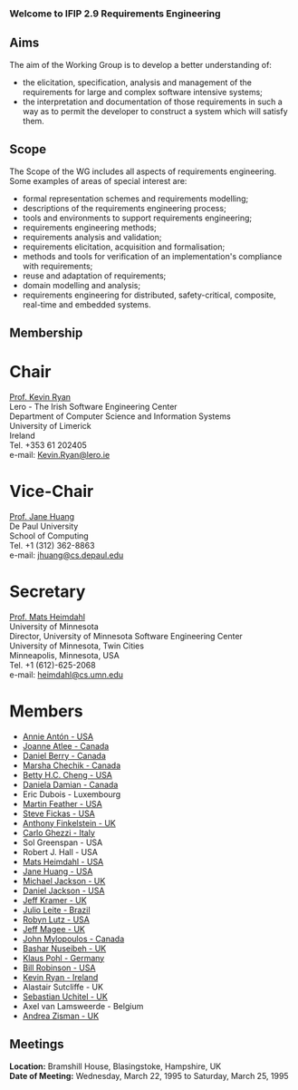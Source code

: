 ### Welcome to IFIP 2.9 Requirements Engineering

## Aims
The aim of the Working Group is to develop a better understanding of:
* the elicitation, specification, analysis and management of the requirements for large and complex software intensive systems;
* the interpretation and documentation of those requirements in such a way as to permit the developer to construct a system which will satisfy them.

## Scope
The Scope of the WG includes all aspects of requirements engineering. Some examples of areas of special interest are:
* formal representation schemes and requirements modelling;
* descriptions of the requirements engineering process;
* tools and environments to support requirements engineering;
* requirements engineering methods;
* requirements analysis and validation;
* requirements elicitation, acquisition and formalisation;
* methods and tools for verification of an implementation's compliance with requirements;
* reuse and adaptation of requirements;
* domain modelling and analysis;
* requirements engineering for distributed, safety-critical, composite, real-time and embedded systems.

## Membership
# Chair
[Prof. Kevin Ryan](http://www.staff.ul.ie/kevinryan/)  
Lero - The Irish Software Engineering Center  
Department of Computer Science and Information Systems  
University of Limerick  
Ireland  
Tel. +353 61 202405  
e-mail: <Kevin.Ryan@lero.ie>  

# Vice-Chair
[Prof. Jane Huang](http://www.cdm.depaul.edu/about/Pages/People/FacultyInfo.aspx?fid=342)  
De Paul University  
School of Computing  
Tel. +1 (312) 362-8863  
e-mail: <jhuang@cs.depaul.edu>  

# Secretary
[Prof. Mats Heimdahl](http://www-users.cs.umn.edu/~heimdahl/)  
University of Minnesota  
Director, University of Minnesota Software Engineering Center  
University of Minnesota, Twin Cities  
Minneapolis, Minnesota, USA  
Tel. +1 (612)-625-2068  
e-mail: <heimdahl@cs.umn.edu>  

# Members
* [Annie Antón - USA](http://www.csc.ncsu.edu/faculty/anton)
* [Joanne Atlee - Canada](https://cs.uwaterloo.ca/~jmatlee/)
* [Daniel Berry - Canada](http://se.uwaterloo.ca/~dberry)
* [Marsha Chechik - Canada](http://www.cs.toronto.edu/~chechik)
* [Betty H.C. Cheng - USA](http://www.cse.msu.edu/~chengb/)
* [Daniela Damian - Canada](http://webhome.cs.uvic.ca/~danielad)
* Eric Dubois - Luxembourg
* [Martin Feather - USA](http://eis.jpl.nasa.gov/~mfeather)
* [Steve Fickas - USA](http://www.cs.uoregon.edu/~fickas)
* [Anthony Finkelstein - UK](http://www.cs.ucl.ac.uk/staff/A.Finkelstein)
* [Carlo Ghezzi - Italy](http://deepse.dei.polimi.it/personals/Ghezzi/personalpage.html)
* Sol Greenspan - USA
* Robert J. Hall - USA
* [Mats Heimdahl - USA](http://www-users.cs.umn.edu/~heimdahl)
* [Jane Huang - USA](http://facweb.cti.depaul.edu/jhuang/)
* [Michael Jackson - UK](http://mcs.open.ac.uk/mj665)
* [Daniel Jackson - USA](http://people.csail.mit.edu/dnj)
* [Jeff Kramer - UK](http://www.doc.ic.ac.uk/~jk)
* [Julio Leite - Brazil](http://www-di.inf.puc-rio.br/~julio)
* [Robyn Lutz - USA](http://www.cs.iastate.edu/~rlutz)
* [Jeff Magee - UK](http://www.doc.ic.ac.uk/~jnm)
* [John Mylopoulos - Canada](http://www.cs.toronto.edu/~jm/)
* [Bashar Nuseibeh - UK](http://mcs.open.ac.uk/ban25/)
* [Klaus Pohl - Germany](http://www.sse.uni-essen.de/wms/en/?go=349)
* [Bill Robinson - USA](http://www.cis.gsu.edu/~wrobinso)
* [Kevin Ryan - Ireland](http://www.staff.ul.ie/kevinryan)
* Alastair Sutcliffe - UK
* [Sebastian Uchitel - UK](http://www.doc.ic.ac.uk/~su2/)
* Axel van Lamsweerde - Belgium
* [Andrea Zisman - UK](http://www.soi.city.ac.uk/~zisman/)

## Meetings
**Location:** Bramshill House, Blasingstoke, Hampshire, UK  
**Date of Meeting:** Wednesday, March 22, 1995 to Saturday, March 25, 1995